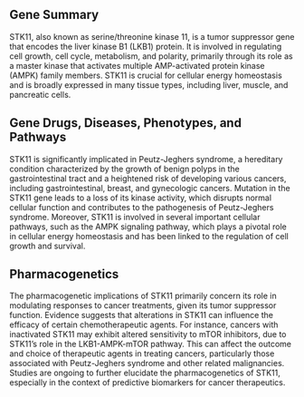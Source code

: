 ## Gene Summary
STK11, also known as serine/threonine kinase 11, is a tumor suppressor gene that encodes the liver kinase B1 (LKB1) protein. It is involved in regulating cell growth, cell cycle, metabolism, and polarity, primarily through its role as a master kinase that activates multiple AMP-activated protein kinase (AMPK) family members. STK11 is crucial for cellular energy homeostasis and is broadly expressed in many tissue types, including liver, muscle, and pancreatic cells.

## Gene Drugs, Diseases, Phenotypes, and Pathways
STK11 is significantly implicated in Peutz-Jeghers syndrome, a hereditary condition characterized by the growth of benign polyps in the gastrointestinal tract and a heightened risk of developing various cancers, including gastrointestinal, breast, and gynecologic cancers. Mutation in the STK11 gene leads to a loss of its kinase activity, which disrupts normal cellular function and contributes to the pathogenesis of Peutz-Jeghers syndrome. Moreover, STK11 is involved in several important cellular pathways, such as the AMPK signaling pathway, which plays a pivotal role in cellular energy homeostasis and has been linked to the regulation of cell growth and survival.

## Pharmacogenetics
The pharmacogenetic implications of STK11 primarily concern its role in modulating responses to cancer treatments, given its tumor suppressor function. Evidence suggests that alterations in STK11 can influence the efficacy of certain chemotherapeutic agents. For instance, cancers with inactivated STK11 may exhibit altered sensitivity to mTOR inhibitors, due to STK11’s role in the LKB1-AMPK-mTOR pathway. This can affect the outcome and choice of therapeutic agents in treating cancers, particularly those associated with Peutz-Jeghers syndrome and other related malignancies. Studies are ongoing to further elucidate the pharmacogenetics of STK11, especially in the context of predictive biomarkers for cancer therapeutics.